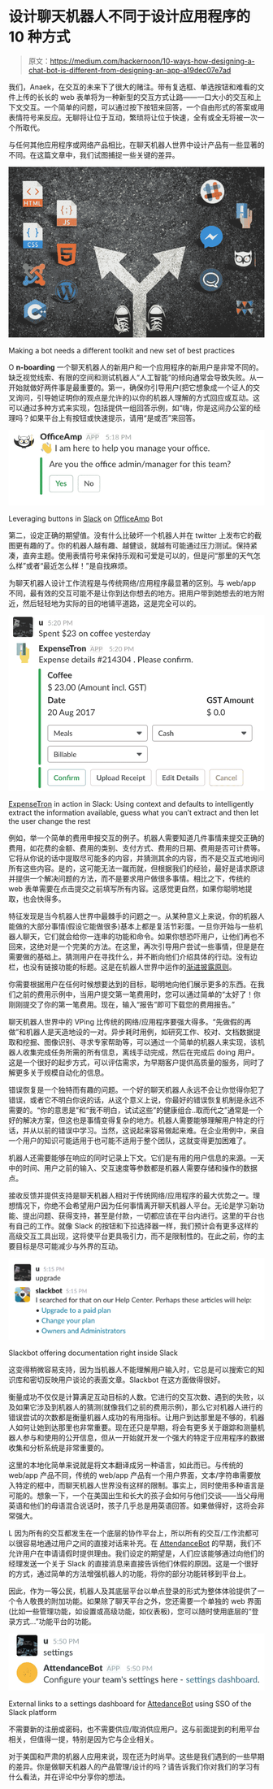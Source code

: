 # 设计聊天机器人不同于设计应用程序的 10 种方式

> 原文：<https://medium.com/hackernoon/10-ways-how-designing-a-chat-bot-is-different-from-designing-an-app-a19dec07e7ad>

我们，Anaek，在交互的未来下了很大的赌注。带有复选框、单选按钮和难看的文件上传的长长的 web 表单将为一种新型的交互方式让路——一口大小的交互和上下文交互。一个简单的问题，可以通过按下按钮来回答，一个自由形式的答案或用表情符号来反应。无聊将让位于互动，繁琐将让位于快速，全有或全无将被一次一个所取代。

与任何其他应用程序或网络产品相比，在聊天机器人世界中设计产品有一些显著的不同。在这篇文章中，我们试图捕捉一些关键的差异。

![](img/8f91f1e12acb01da39866a0c9411b213.png)

Making a bot needs a different toolkit and new set of best practices

O **n-boarding** 一个聊天机器人的新用户和一个应用程序的新用户是非常不同的。缺乏视觉线索、有限的空间和测试机器人“人工智能”的倾向通常会导致失败。从一开始就做好两件事是最重要的。第一，确保你引导用户(把它想象成一个证人的交叉询问，引导她证明你的观点是允许的)以你的机器人理解的方式回应或互动。这可以通过多种方式来实现，包括提供一组回答示例，如“嗨，你是这间办公室的经理吗？如果平台上有按钮或快速提示，请用“是或否”来回答。

![](img/b16424a9e532139e7b77dcdce05f869a.png)

Leveraging buttons in [Slack](http://www.slack.com) on [OfficeAmp](http://www.officeamp.com) Bot

第二，设定正确的期望值。没有什么比破坏一个机器人并在 twitter 上发布它的截图更有趣的了。你的机器人越有趣、越健谈，就越有可能通过压力测试。保持紧凑，直奔主题。使用表情符号来保持乐观和可爱是可以的，但是问“那里的天气怎么样”或者“最近怎么样！”是自找麻烦。

为聊天机器人设计工作流程是与传统网络/应用程序最显著的区别。与 web/app 不同，最有效的交互可能不是让你到达你想去的地方。把用户带到她想去的地方附近，然后轻轻地为实际的目的地铺平道路，这是完全可以的。

![](img/24d92a78f058f8d76ab85104df70b32d.png)

[ExpenseTron](http://www.expensetron.com) in action in Slack: Using context and defaults to intelligently extract the information available, guess what you can’t extract and then let the user change the rest

例如，举一个简单的费用申报交互的例子。机器人需要知道几件事情来提交正确的费用，如花费的金额、费用的类别、支付方式、费用的日期、费用是否可计费等。它将从你说的话中提取尽可能多的内容，并猜测其余的内容，而不是交互式地询问所有这些内容。是的，这可能无法一蹴而就，但根据我们的经验，最好是请求原谅并提供一个解决问题的方法，而不是要求用户做很多事情。相比之下，传统的 web 表单需要在点击提交之前填写所有内容。这感觉更自然，如果你聪明地提取，也会快得多。

特征发现是当今机器人世界中最棘手的问题之一。从某种意义上来说，你的机器人能做的大部分事情(假设它能做很多)基本上都是复活节彩蛋。一旦你开始与一些机器人聊天，它们就会给你一连串的功能和命令。如果你想恐吓用户，让他们再也不回来，这绝对是一个完美的方法。在这里，再次引导用户尝试一些事情，但是是在需要做的基础上。猜测用户在寻找什么，并不断向他们介绍具体的行动。没有边栏，也没有链接功能的标题。这是在机器人世界中运作的[渐进披露原则](https://www.nngroup.com/articles/progressive-disclosure/)。

你需要根据用户在任何时候想要达到的目标，聪明地向他们展示更多的东西。在我们之前的费用示例中，当用户提交第一笔费用时，您可以通过简单的“太好了！你刚刚提交了你的第一笔费用。现在，输入“报告”即可下载您的费用报告。”

聊天机器人世界中的 VPing 比传统的网络/应用程序要强大得多。“先做假的再做”和机器人是天造地设的一对。异步耗时用例，如研究工作、校对、文档数据提取和挖掘、图像识别、寻求专家帮助等，可以通过一个简单的机器人来实现，该机器人收集完成任务所需的所有信息，离线手动完成，然后在完成后 doing 用户。这是一个很好的起步方式，可以评估需求，为早期客户提供高质量的服务，同时了解更多关于规模自动化的信息。

错误恢复是一个独特而有趣的问题。一个好的聊天机器人永远不会让你觉得你犯了错误，或者它不明白你说的话，从这个意义上说，你最好的错误恢复机制是永远不需要的。“你的意思是”和“我不明白，试试这些”的健康组合..取而代之”通常是一个好的解决方案，但这也是事情变得复杂的地方。机器人需要能够理解用户特定的行话，并从以前的错误中学习。当然，这说起来容易做起来难。在企业用例中，来自一个用户的知识可能适用于也可能不适用于整个团队，这就变得更加困难了。

机器人还需要能够在响应的同时记录上下文。它们是有用的用户信息的来源。一天中的时间、用户之前的输入、交互速度等参数都是机器人需要存储和操作的数据点。

接收反馈并提供支持是聊天机器人相对于传统网络/应用程序的最大优势之一。理想情况下，你绝不会希望用户因为任何事情离开聊天机器人平台。无论是学习新功能、提出问题、获得支持，甚至是付款，一切都应该在平台内进行。这里的平台也有自己的工作。就像 Slack 的按钮和下拉选择器一样，我们预计会有更多这样的高级交互工具出现，这将使平台更具吸引力，而不是限制性的。在此之前，你的主要目标是尽可能减少与外界的互动。

![](img/56515fbcc87f76a643103bc6e4e4de9f.png)

Slackbot offering documentation right inside Slack

这变得稍微容易支持，因为当机器人不能理解用户输入时，它总是可以搜索它的知识库和密切反映用户谈论的表面文章。Slackbot 在这方面做得很好。

衡量成功不仅仅是计算满足互动目标的人数。它进行的交互次数、遇到的失败，以及如果它涉及到机器人的猜测(就像我们之前的费用示例)，那么它对机器人进行的错误尝试的次数都是衡量机器人成功的有用指标。让用户到达那里是不够的，机器人如何让她到达那里也非常重要。现在还只是早期，将会有更多关于跟踪和测量机器人参与和使用的公开信息，但从一开始就开发一个强大的特定于应用程序的数据收集和分析系统是非常重要的。

这里的本地化简单来说就是将文本翻译成另一种语言，如此而已。与传统的 web/app 产品不同，传统的 web/app 产品有一个用户界面，文本/字符串需要放入特定的框中，而聊天机器人世界没有这样的限制。事实上，同时使用多种语言是可能的。想象一下，一个在美国出生和长大的孩子会如何与他们交谈——当父母用英语和他们的母语混合说话时，孩子几乎总是用英语回答。如果做得好，这将会非常强大。

L 因为所有的交互都发生在一个底层的协作平台上，所以所有的交互/工作流都可以很容易地通过用户之间的直接对话来补充。在 [AttendanceBot](https://www.attendancebot.com) 的早期，我们不允许用户在申请请假时提供理由。我们设定的期望是，人们应该能够通过向他们的经理发送一个关于 Slack 的直接消息来直接告诉他们休假的原因。这是一个很好的方式，通过简单的方法增强机器人的功能，将你的部分功能转移到平台上。

因此，作为一等公民，机器人及其底层平台以单点登录的形式为整体体验提供了一个令人敬畏的附加功能。如果除了聊天平台之外，您还需要一个单独的 web 界面(比如一些管理功能，如设置或高级功能，如仪表板)，您可以随时使用底层的“登录方式...”功能平台的功能。

![](img/f1fadd86f7cd4a6f8602480deb5b13f3.png)

External links to a settings dashboard for [AttedanceBot](http://www.AttendanceBot.com) using SSO of the Slack platform

不需要新的注册或密码，也不需要供应/取消供应用户。这与前面提到的利用平台相关，但值得一提，特别是因为它与企业相关。

对于美国和严肃的机器人应用来说，现在还为时尚早。这些是我们遇到的一些早期的差异。你是做聊天机器人的产品管理/设计的吗？请告诉我们你对我们的学习有什么看法，并在评论中分享你的想法。